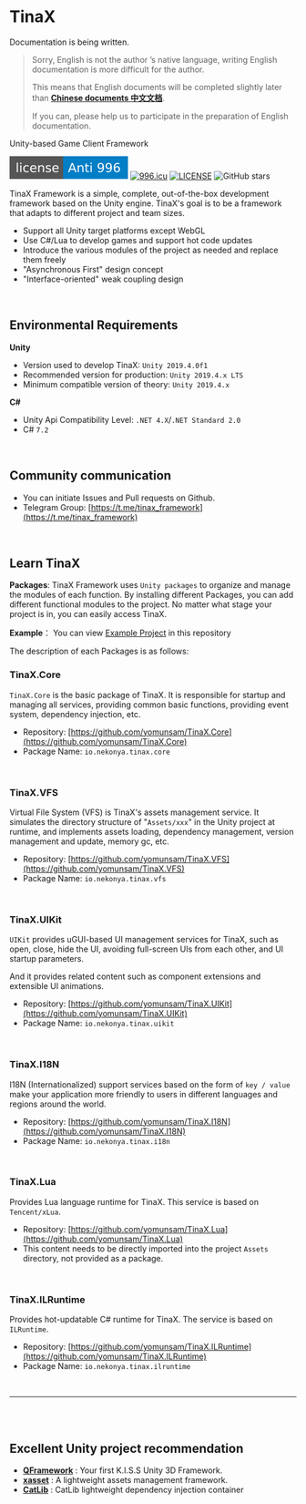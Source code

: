 # TinaX

Documentation is being written.

> Sorry, English is not the author ’s native language, writing English documentation is more difficult for the author. 
>
> This means that English documents will be completed slightly later than **[Chinese documents 中文文档](README_CN.md)**. 
>
> If you can, please help us to participate in the preparation of English documentation.

Unity-based Game Client Framework

[![LICENSE](Doc/996icu_license.svg)](https://github.com/996icu/996.ICU/blob/master/LICENSE)
<a href="https://996.icu"><img src="https://img.shields.io/badge/link-996.icu-red.svg" alt="996.icu"></a>
[![LICENSE](https://camo.githubusercontent.com/890acbdcb87868b382af9a4b1fac507b9659d9bf/68747470733a2f2f696d672e736869656c64732e696f2f62616467652f6c6963656e73652d4d49542d626c75652e737667)](https://github.com/yomunsam/TinaX/blob/master/LICENSE)
![GitHub stars](https://img.shields.io/github/stars/yomunsam/Tinax?style=flat-square)
<!-- [![LICENSE](Doc/AGPL3_license.svg)](https://github.com/yomunsam/TinaX/blob/master/LICENSE) -->

TinaX Framework is a simple, complete, out-of-the-box development framework based on the Unity engine. TinaX's goal is to be a framework that adapts to different project and team sizes.
- Support all Unity target platforms except WebGL
- Use C#/Lua to develop games and support hot code updates
- Introduce the various modules of the project as needed and replace them freely
- "Asynchronous First" design concept
- "Interface-oriented" weak coupling design

<br>



## Environmental Requirements

**Unity**
- Version used to develop TinaX: `Unity 2019.4.0f1`
- Recommended version for production: `Unity 2019.4.x LTS`
- Minimum compatible version of theory: `Unity 2019.4.x`

**C#**
- Unity Api Compatibility Level: `.NET 4.X`/`.NET Standard 2.0` 
- C# `7.2`

<br>

## Community communication

- You can initiate Issues and Pull requests on Github.
- Telegram Group: [https://t.me/tinax_framework](https://t.me/tinax_framework)

<br>

## Learn TinaX

**Packages**: TinaX Framework uses `Unity packages` to organize and manage the modules of each function. By installing different Packages, you can add different functional modules to the project. No matter what stage your project is in, you can easily access TinaX.

**Example**： You can view [Example Project](https://github.com/yomunsam/TinaX/tree/TinaX6.6/Examples) in this repository

The description of each Packages is as follows:

### TinaX.Core

`TinaX.Core` is the basic package of TinaX. It is responsible for startup and managing all services, providing common basic functions, providing event system, dependency injection, etc.

- Repository: [https://github.com/yomunsam/TinaX.Core](https://github.com/yomunsam/TinaX.Core)
- Package Name: `io.nekonya.tinax.core`

<br>

### TinaX.VFS

Virtual File System (VFS) is TinaX's assets management service. It simulates the directory structure of "`Assets/xxx`" in the Unity project at runtime, and implements assets loading, dependency management, version management and update, memory gc, etc.

- Repository: [https://github.com/yomunsam/TinaX.VFS](https://github.com/yomunsam/TinaX.VFS)
- Package Name: `io.nekonya.tinax.vfs`

<br>

### TinaX.UIKit

`UIKit` provides uGUI-based UI management services for TinaX, such as open, close, hide the UI, avoiding full-screen UIs from each other, and UI startup parameters.

And it provides related content such as component extensions and extensible UI animations.

- Repository: [https://github.com/yomunsam/TinaX.UIKit](https://github.com/yomunsam/TinaX.UIKit)
- Package Name: `io.nekonya.tinax.uikit`

<br>

### TinaX.I18N

I18N (Internationalized) support services based on the form of `key / value` make your application more friendly to users in different languages and regions around the world.

- Repository: [https://github.com/yomunsam/TinaX.I18N](https://github.com/yomunsam/TinaX.I18N)
- Package Name: `io.nekonya.tinax.i18n`

<br>

### TinaX.Lua

Provides Lua language runtime for TinaX. This service is based on `Tencent/xLua`.

- Repository: [https://github.com/yomunsam/TinaX.Lua](https://github.com/yomunsam/TinaX.Lua)
- This content needs to be directly imported into the project `Assets` directory, not provided as a package.

<br>

### TinaX.ILRuntime

Provides hot-updatable C# runtime for TinaX. The service is based on `ILRuntime`.

- Repository: [https://github.com/yomunsam/TinaX.ILRuntime](https://github.com/yomunsam/TinaX.ILRuntime)
- Package Name: `io.nekonya.tinax.ilruntime`

<br>

------

<br>

<br>

## Excellent Unity project recommendation

- **[QFramework](https://github.com/liangxiegame/QFramework)** : Your first K.I.S.S Unity 3D Framework.
- **[xasset](https://github.com/xasset/xasset)** : A lightweight assets management framework.
- **[CatLib](https://github.com/CatLib/Core)** : CatLib lightweight dependency injection container